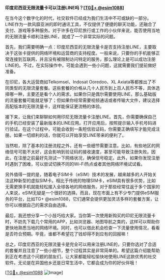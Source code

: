 **印度尼西亚无限流量卡可以注册LINE吗？[[TG💪+ @esim1088](https://t.me/s/esim1088)]**

在当今这个数字化的时代，社交软件已经成为我们生活中不可或缺的一部分。LINE作为一款风靡亚洲的即时通讯工具，不仅提供了便捷的聊天功能，还融合了支付、游戏等多种服务。对于许多在印尼旅行或工作的小伙伴来说，能否使用当地的无限流量卡顺利注册LINE，就成了一个非常实际的问题。

首先，我们需要明确一点：印度尼西亚的无限流量卡是否支持注册LINE，主要取决于这张卡提供的网络环境和运营商的支持程度。一般来说，只要你的手机能够正常连接到互联网，并且没有被限制访问特定的服务，那么理论上是可以成功注册LINE的。不过，在实际操作中，可能会遇到一些小问题，这就需要我们提前做好准备。

在印尼，各大运营商如Telkomsel、Indosat Ooredoo、XL Axiata等都推出了不同类型的无限流量套餐。这些套餐的价格从几十人民币到上百人民币不等，具体选择哪一种，主要还是看个人的需求。如果你只是偶尔需要使用LINE，那么基础版的流量套餐可能就足够了；但如果你经常需要视频通话或者传输大文件，建议选择高配版本的无限流量卡，这样能保证更流畅的体验。

接下来，让我们来聊聊如何用印尼无限流量卡注册LINE。首先，你需要确保自己的手机已经安装了最新版本的LINE应用。打开应用后，按照提示输入手机号码进行验证。在这个过程中，可能会收到一条短信验证码，你需要正确填写才能完成注册。如果一切顺利的话，你就可以开始享受LINE带来的便利了。

当然啦，除了基本的注册流程之外，还有一些细节需要注意。比如，有些地区的网络信号可能不太好，这会影响到验证码的接收速度，甚至可能导致注册失败。因此，在注册之前最好先测试一下网络状况，确保信号稳定。此外，如果你发现注册时遇到了困难，可以尝试切换不同的Wi-Fi热点或者其他网络环境试试看。

另外值得一提的是，随着电子SIM卡（eSIM）技术的发展，越来越多的人开始关注这种新型的虚拟SIM卡。相比于传统的物理SIM卡，eSIM具有很多优势，比如无需更换手机就能轻松接入全球各地的网络服务。对于那些经常往返于多个国家的人来说，eSIM无疑是一个很好的选择。而且，现在市面上有不少专门提供eSIM服务的平台，比如TG+ @esim1088，它们通常会提供更加灵活多样的套餐方案，让你可以根据自己的需求自由选择。

最后，我还想分享一个小技巧给大家。当你第一次使用新购买的印尼无限流量卡时，不妨先下载几个常用的APP，比如浏览器、地图导航之类的，这样可以帮助你更快地熟悉当地的网络环境。同时，也可以借此机会检查一下流量使用情况，看看是否符合预期。毕竟，谁都不希望花了钱却得不到应有的回报嘛！

总之，印度尼西亚的无限流量卡是完全可以用来注册LINE的，只要你选对了合适的套餐并且注意了一些小细节，整个过程其实是非常简单的。希望这篇介绍能帮助到正在考虑这个问题的朋友们，让大家都能轻松愉快地使用LINE这款优秀的社交软件。无论是在异国他乡还是日常生活中，它都会成为你的好伙伴哦！

[[TG💪+ @esim1088](https://t.me/s/esim1088) ![Image](https://i.postimg.cc/4NQfJmqS/Snipaste-2025-05-13-00-14-12.png)]